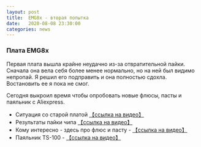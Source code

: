 ```yaml
---
layout: post
title:  EMG8x - вторая попытка
date:   2020-08-08 23:30:00
categories: news
---
```

### Плата EMG8x

Первая плата вышла крайне неудачно из-за отвратительной пайки. Сначала она вела себя более менее нормально, но на ней был видимо непропай. Я решил его подправить и она полностью сдохла. Востановить ее я пока не смог. 

Сегодня выкроил время чтобы опробовать новые флюсы, пасты и паяльник с Aliexpress. 

* Ситуация со старой платой [【ссылка на видео】](https://youtu.be/OpW4xbJmq8s)
* Результаты пайки чипа [【ссылка на видео】](https://youtu.be/FfRi6EUIStY)
* Кому интересно - здесь про флюс и пасту - [【ссылка на видео】](https://youtu.be/J9SKqiiM-64)
* Паяльник TS-100 - [【ссылка на видео】](https://youtu.be/hjqqzLVKDI4)
